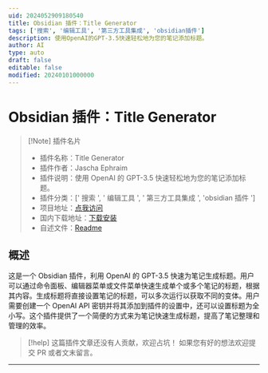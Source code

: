 ```yaml
---
uid: 2024052909180540
title: Obsidian 插件：Title Generator
tags: ['搜索', '编辑工具', '第三方工具集成', 'obsidian插件']
description: 使用OpenAI的GPT-3.5快速轻松地为您的笔记添加标题。
author: AI
type: auto
draft: false
editable: false
modified: 20240101000000
---
```


# Obsidian 插件：Title Generator

> [!Note] 插件名片
> - 插件名称：Title Generator
> - 插件作者：Jascha Ephraim
> - 插件说明：使用 OpenAI 的 GPT-3.5 快速轻松地为您的笔记添加标题。
> - 插件分类：[' 搜索 ', ' 编辑工具 ', ' 第三方工具集成 ', 'obsidian 插件 ']
> - 项目地址：[点我访问](https://github.com/jaschaephraim/obsidian-title-generator)
> - 国内下载地址：[下载安装](https://pkmer.cn/products/plugin/pluginMarket/?title-generator)
> - 自述文件：[Readme](https://ghproxy.net/https://raw.githubusercontent.com/jaschaephraim/obsidian-title-generator/main/README.md)

## 概述

这是一个 Obsidian 插件，利用 OpenAI 的 GPT-3.5 快速为笔记生成标题。用户可以通过命令面板、编辑器菜单或文件菜单快速生成单个或多个笔记的标题，根据其内容。生成标题将直接设置笔记的标题，可以多次运行以获取不同的变体。用户需要创建一个 OpenAI API 密钥并将其添加到插件的设置中，还可以设置标题为全小写。这个插件提供了一个简便的方式来为笔记快速生成标题，提高了笔记整理和管理的效率。

> [!help]
> 这篇插件文章还没有人贡献，欢迎占坑！
> 如果您有好的想法欢迎提交 PR 或者文末留言。

---



